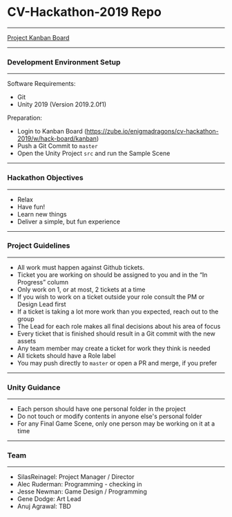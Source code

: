 # CV-Hackathon-2019 Repo

----

[Project Kanban Board](https://zube.io/enigmadragons/cv-hackathon-2019/w/hack-board/kanban)


----

### Development Environment Setup

----

Software Requirements:
- Git
- Unity 2019 (Version 2019.2.0f1)

Preparation:
- Login to Kanban Board (https://zube.io/enigmadragons/cv-hackathon-2019/w/hack-board/kanban)
- Push a Git Commit to `master`
- Open the Unity Project `src` and run the Sample Scene

----

### Hackathon Objectives

----

- Relax
- Have fun!
- Learn new things
- Deliver a simple, but fun experience

----

### Project Guidelines

----

- All work must happen against Github tickets.
- Ticket you are working on should be assigned to you and in the “In Progress” column
- Only work on 1, or at most, 2 tickets at a time
- If you wish to work on a ticket outside your role consult the PM or Design Lead first
- If a ticket is taking a lot more work than you expected, reach out to the group
- The Lead for each role makes all final decisions about his area of focus
- Every ticket that is finished should result in a Git commit with the new assets
- Any team member may create a ticket for work they think is needed
- All tickets should have a Role label
- You may push directly to `master` or open a PR and merge, if you prefer

----

### Unity Guidance

----

- Each person should have one personal folder in the project
- Do not touch or modify contents in anyone else's personal folder
- For any Final Game Scene, only one person may be working on it at a time

----

### Team

----

- SilasReinagel: Project Manager / Director
- Alec Ruderman: Programming - checking in
- Jesse Newman: Game Design / Programming
- Gene Dodge: Art Lead
- Anuj Agrawal: TBD
